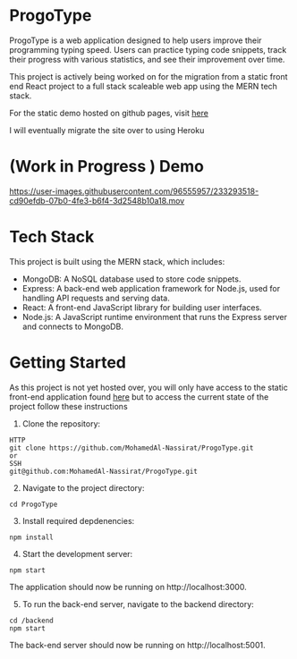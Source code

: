 # ProgoType

ProgoType is a web application designed to help users improve their programming typing speed. Users can practice typing code snippets, track their progress with various statistics, and see their improvement over time.

This project is actively being worked on for the migration from a static front end React project to a full stack scaleable web app using the MERN tech stack. 

For the static demo hosted on github pages, visit [here](https://mohamedal-nassirat.github.io/ProgoType/)


I will eventually migrate the site over to using Heroku

# (Work in Progress ) Demo


https://user-images.githubusercontent.com/96555957/233293518-cd90efdb-07b0-4fe3-b6f4-3d2548b10a18.mov



# Tech Stack

This project is built using the MERN stack, which includes:

* MongoDB: A NoSQL database used to store code snippets.
* Express: A back-end web application framework for Node.js, used for handling API requests and serving data.
* React: A front-end JavaScript library for building user interfaces.
* Node.js: A JavaScript runtime environment that runs the Express server and connects to MongoDB.
    
    
# Getting Started

As this project is not yet hosted over, you will only have access to the static front-end application found [here](https://mohamedal-nassirat.github.io/ProgoType/) but to access the current state of the project follow these instructions 
1. Clone the repository:
```git
HTTP
git clone https://github.com/MohamedAl-Nassirat/ProgoType.git
or 
SSH
git@github.com:MohamedAl-Nassirat/ProgoType.git
```
2. Navigate to the project directory:
```
cd ProgoType
```
3. Install required depdenencies:
```
npm install
```
4. Start the development server:

```
npm start
```
The application should now be running on http://localhost:3000.

5. To run the back-end server, navigate to the backend directory:
```
cd /backend
npm start
```
The back-end server should now be running on http://localhost:5001.


